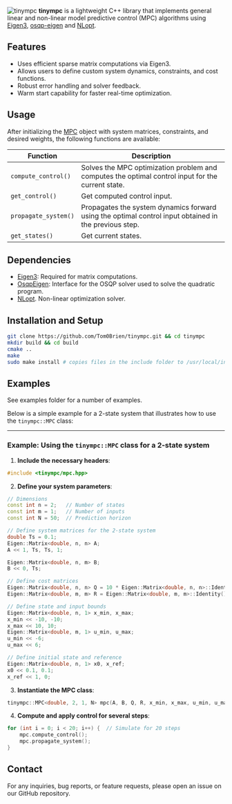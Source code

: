 ![tinympc](https://github.com/Tom0Brien/tinympc/assets/41043317/404607c2-4350-4e68-bada-0405234b7205)
**tinympc** is a lightweight C++ library that implements general linear and non-linear model predictive control (MPC) algorithms using [Eigen3](https://eigen.tuxfamily.org/index.php?title=Main_Page), [osqp-eigen](https://robotology.github.io/osqp-eigen/index.html) and [NLopt](https://nlopt.readthedocs.io/en/latest/).

## Features

- Uses efficient sparse matrix computations via Eigen3.
- Allows users to define custom system dynamics, constraints, and cost functions.
- Robust error handling and solver feedback.
- Warm start capability for faster real-time optimization.

## Usage

After initializing the [MPC](https://github.com/Tom0Brien/tinympc/blob/main/include/mpc.hpp) object with system matrices, constraints, and desired weights, the following functions are available:

| Function           | Description                                                                     |
| ------------------ | ------------------------------------------------------------------------------  |
| `compute_control()` | Solves the MPC optimization problem and computes the optimal control input for the current state.      |
| `get_control()`      | Get computed control input.                                    |
| `propagate_system()` | Propagates the system dynamics forward using the optimal control input obtained in the previous step.      |
| `get_states()`   | Get current states.                      |

## Dependencies

- [Eigen3](https://eigen.tuxfamily.org/index.php?title=Main_Page): Required for matrix computations.
- [OsqpEigen](https://github.com/robotology/osqp-eigen): Interface for the OSQP solver used to solve the quadratic program.
- [NLopt](https://nlopt.readthedocs.io/en/latest/). Non-linear optimization solver.

## Installation and Setup
  ```bash
  git clone https://github.com/Tom0Brien/tinympc.git && cd tinympc
  mkdir build && cd build
  cmake ..
  make
  sudo make install # copies files in the include folder to /usr/local/include*
  ```

## Examples

See examples folder for a number of examples.

Below is a simple example for a 2-state system that illustrates how to use the `tinympc::MPC` class:

---

### Example: Using the `tinympc::MPC` class for a 2-state system

1. **Include the necessary headers**:
```cpp
#include <tinympc/mpc.hpp>
```

2. **Define your system parameters**:
```cpp
// Dimensions
const int n = 2;   // Number of states
const int m = 1;   // Number of inputs
const int N = 50;  // Prediction horizon

// Define system matrices for the 2-state system
double Ts = 0.1;
Eigen::Matrix<double, n, n> A;
A << 1, Ts, Ts, 1;

Eigen::Matrix<double, n, m> B;
B << 0, Ts;

// Define cost matrices
Eigen::Matrix<double, n, n> Q = 10 * Eigen::Matrix<double, n, n>::Identity();
Eigen::Matrix<double, m, m> R = Eigen::Matrix<double, m, m>::Identity();

// Define state and input bounds
Eigen::Matrix<double, n, 1> x_min, x_max;
x_min << -10, -10;
x_max << 10, 10;
Eigen::Matrix<double, m, 1> u_min, u_max;
u_min << -6;
u_max << 6;

// Define initial state and reference
Eigen::Matrix<double, n, 1> x0, x_ref;
x0 << 0.1, 0.1;
x_ref << 1, 0;
```

3. **Instantiate the MPC class**:
```cpp
tinympc::MPC<double, 2, 1, N> mpc(A, B, Q, R, x_min, x_max, u_min, u_max, x0, x_ref);
```

4. **Compute and apply control for several steps**:
```cpp
for (int i = 0; i < 20; i++) {  // Simulate for 20 steps
    mpc.compute_control();
    mpc.propagate_system();
}
```


## Contact

For any inquiries, bug reports, or feature requests, please open an issue on our GitHub repository.
